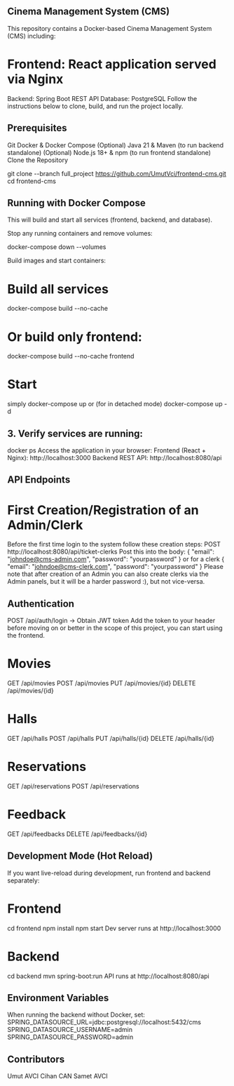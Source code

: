 ## Cinema Management System (CMS)
This repository contains a Docker-based Cinema Management System (CMS) including:
# Frontend: React application served via Nginx
Backend: Spring Boot REST API
Database: PostgreSQL
Follow the instructions below to clone, build, and run the project locally.

## Prerequisites
Git
Docker & Docker Compose
(Optional) Java 21 & Maven (to run backend standalone)
(Optional) Node.js 18+ & npm (to run frontend standalone)
Clone the Repository


git clone --branch full_project https://github.com/UmutVci/frontend-cms.git
cd frontend-cms

## Running with Docker Compose
This will build and start all services (frontend, backend, and database).

Stop any running containers and remove volumes:

docker-compose down --volumes

Build images and start containers:
# Build all services
docker-compose build --no-cache

# Or build only frontend:
docker-compose build --no-cache frontend

# Start
simply docker-compose up or (for in detached mode)
docker-compose up -d 

## 3. **Verify** services are running:

docker ps
Access the application in your browser:
Frontend (React + Nginx): http://localhost:3000
Backend REST API: http://localhost:8080/api

## API Endpoints
# First Creation/Registration of an Admin/Clerk
Before the first time login to the system follow these creation steps:
POST http://localhost:8080/api/ticket-clerks 
Post this into the body:
 {
  "email": "johndoe@cms-admin.com",
  "password": "yourpassword"
}
or for a clerk
{
  "email": "johndoe@cms-clerk.com",
  "password": "yourpassword"
}
Please note that after creation of an Admin you can also create clerks via the Admin panels, but it will be a harder password :),  but not vice-versa.

## Authentication
POST /api/auth/login → Obtain JWT token
Add the token to your header before moving on or better in the scope of this project, you can start using the frontend.
# Movies
GET /api/movies
POST /api/movies
PUT /api/movies/{id}
DELETE /api/movies/{id}
# Halls
GET /api/halls
POST /api/halls
PUT /api/halls/{id}
DELETE /api/halls/{id}
# Reservations
GET /api/reservations
POST /api/reservations
# Feedback
GET /api/feedbacks 
DELETE /api/feedbacks/{id} 

## Development Mode (Hot Reload)
If you want live-reload during development, run frontend and backend separately:
# Frontend
cd frontend
npm install
npm start
Dev server runs at http://localhost:3000
# Backend
cd backend
mvn spring-boot:run
API runs at http://localhost:8080/api



## Environment Variables
When running the backend without Docker, set:
SPRING_DATASOURCE_URL=jdbc:postgresql://localhost:5432/cms
SPRING_DATASOURCE_USERNAME=admin
SPRING_DATASOURCE_PASSWORD=admin

## Contributors
Umut AVCI
Cihan CAN
Samet AVCI

